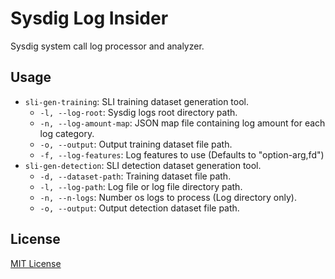 # Sysdig Log Insider
Sysdig system call log processor and analyzer.

## Usage
* `sli-gen-training`: SLI training dataset generation tool.
  - `-l, --log-root`: Sysdig logs root directory path.
  - `-n, --log-amount-map`: JSON map file containing log amount for each log category.
  - `-o, --output`: Output training dataset file path.
  - `-f, --log-features`: Log features to use (Defaults to "option-arg,fd")
* `sli-gen-detection`: SLI detection dataset generation tool.
  - `-d, --dataset-path`: Training dataset file path.
  - `-l, --log-path`: Log file or log file directory path.
  - `-n, --n-logs`: Number os logs to process (Log directory only).
  - `-o, --output`: Output detection dataset file path.

## License
[MIT License](LICENSE)

